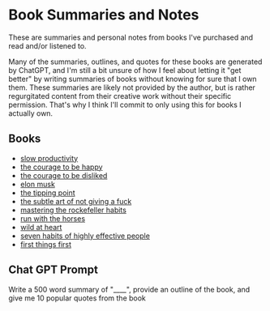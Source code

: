 # Book Summaries and Notes

These are summaries and personal notes from books I've purchased and read and/or listened to.

Many of the summaries, outlines, and quotes for these books are generated by ChatGPT, and I'm still a bit unsure of how I feel about letting it "get better" by writing summaries of books without knowing for sure that I own them. These summaries are likely not provided by the author, but is rather regurgitated content from their creative work without their specific permission. That's why I think I'll commit to only using this for books I actually own.

## Books
* [slow productivity](slow_productivity.md)
* [the courage to be happy](the_courage_to_be_happy.md)
* [the courage to be disliked](the_courage_to_be_disliked.md)
* [elon musk](elon_musk.md)
* [the tipping point](the_tipping_point.md)
* [the subtle art of not giving a fuck](the_subtle_art_of_not_giving_a_fuck.md)
* [mastering the rockefeller habits](mastering_the_rockefeller_habits.md)
* [run with the horses](run_with_the_horses.md)
* [wild at heart](wild_at_heart.md)
* [seven habits of highly effective people](seven_habits.md)
* [first things first](first%20things%20first.md)

## Chat GPT Prompt

Write a 500 word summary of "____", provide an outline of the book, and give me 10 popular quotes from the book